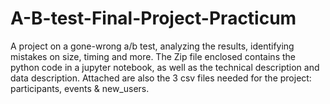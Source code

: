 # A-B-test-Final-Project-Practicum
A project on a gone-wrong a/b test, analyzing the results, identifying mistakes on size, timing and more.
The Zip file enclosed contains the python code in a jupyter notebook, as well as the technical description and data description.
Attached are also the 3 csv files needed for the project: participants, events & new_users.
